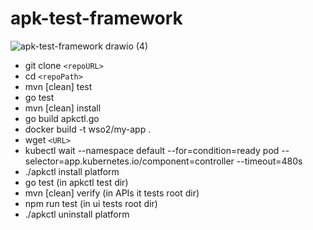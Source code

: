 # apk-test-framework

![apk-test-framework drawio (4)](https://user-images.githubusercontent.com/36144069/194526795-45f04325-6ffd-4b92-ab43-b06f943bfefb.png)

- git clone `<repoURL>`
- cd `<repoPath>`
- mvn [clean] test
- go test
- mvn [clean] install
- go build apkctl.go
- docker build -t wso2/my-app .
- wget `<URL>`
- kubectl wait --namespace default --for=condition=ready pod --selector=app.kubernetes.io/component=controller --timeout=480s
- ./apkctl install platform
- go test (in apkctl test dir)
- mvn [clean] verify (in APIs it tests root dir)
- npm run test (in ui tests root dir)
- ./apkctl uninstall platform
